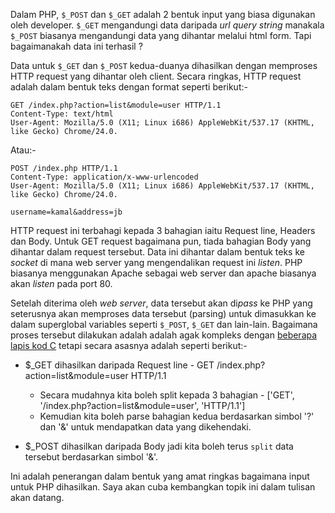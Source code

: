 <!-- 
.. title: Bagaimana $_POST dan $_GET terhasil
.. slug: bagaimana-_post-dan-_get-terhasil
.. date: 2014/03/31 16:23:49
.. tags: php
.. link: 
.. description: 
.. type: text
-->

Dalam PHP, `$_POST` dan `$_GET` adalah 2 bentuk input yang biasa digunakan oleh developer. `$_GET`
mengandungi data daripada *url query string* manakala `$_POST` biasanya mengandungi data yang dihantar
melalui html form. Tapi bagaimanakah data ini terhasil ?

Data untuk `$_GET` dan `$_POST` kedua-duanya dihasilkan dengan memproses HTTP request yang dihantar
oleh client. Secara ringkas, HTTP request adalah dalam bentuk teks dengan format seperti berikut:-

```
GET /index.php?action=list&module=user HTTP/1.1
Content-Type: text/html
User-Agent: Mozilla/5.0 (X11; Linux i686) AppleWebKit/537.17 (KHTML, like Gecko) Chrome/24.0.
```

Atau:-

```
POST /index.php HTTP/1.1
Content-Type: application/x-www-urlencoded
User-Agent: Mozilla/5.0 (X11; Linux i686) AppleWebKit/537.17 (KHTML, like Gecko) Chrome/24.0.

username=kamal&address=jb
```

HTTP request ini terbahagi kepada 3 bahagian iaitu Request line, Headers dan Body. Untuk GET request
bagaimana pun, tiada bahagian Body yang dihantar dalam request tersebut. Data ini dihantar dalam bentuk
teks ke *socket* di mana web server yang mengendalikan request ini *listen*. PHP biasanya menggunakan
Apache sebagai web server dan apache biasanya akan *listen* pada port 80.

Setelah diterima oleh *web server*, data tersebut akan di*pass* ke PHP yang seterusnya akan memproses
data tersebut (parsing) untuk dimasukkan ke dalam superglobal variables seperti `$_POST`, `$_GET` dan
lain-lain. Bagaimana proses tersebut dilakukan adalah adalah agak kompleks dengan [beberapa lapis kod C][1]
tetapi secara asasnya adalah seperti berikut:-

* $_GET dihasilkan daripada Request line - GET /index.php?action=list&module=user HTTP/1.1
    - Secara mudahnya kita boleh split kepada 3 bahagian - ['GET', '/index.php?action=list&module=user', 'HTTP/1.1']
    - Kemudian kita boleh parse bahagian kedua berdasarkan simbol '?' dan '&' untuk mendapatkan data yang
      dikehendaki.

* $_POST dihasilkan daripada Body jadi kita boleh terus `split` data tersebut berdasarkan simbol '&'.

Ini adalah penerangan dalam bentuk yang amat ringkas bagaimana input untuk PHP dihasilkan. Saya akan cuba
kembangkan topik ini dalam tulisan akan datang.

[1]:http://stackoverflow.com/questions/16422605/how-exactly-is-php-creating-superglobal-post-get-cookie-and-request
